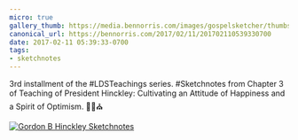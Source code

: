 ```yaml
---
micro: true
gallery_thumb: https://media.bennorris.com/images/gospelsketcher/thumbs/hinckley-teachings-3.jpg
canonical_url: https://bennorris.com/2017/02/11/201702110539330700
date: 2017-02-11 05:39:33-0700
tags:
- sketchnotes
---
```


3rd installment of the #LDSTeachings series. #Sketchnotes from Chapter 3 of Teaching of President Hinckley: Cultivating an Attitude of Happiness and a Spirit of Optimism. ✍🏼⛪️

[![Gordon B Hinckley Sketchnotes](https://media.bennorris.com/images/gospelsketcher/general/hinckley-teachings-3.jpg)](https://media.bennorris.com/images/gospelsketcher/general/hinckley-teachings-3.jpg)